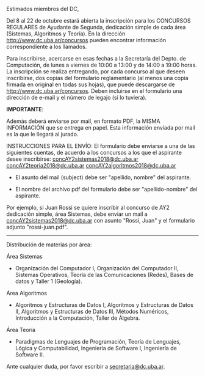 Estimados miembros del DC,

Del 8 al 22 de octubre estará abierta la inscripción para los CONCURSOS REGULARES de Ayudante de Segunda, dedicación simple de cada área (Sistemas, Algoritmos y Teoría). En la dirección http://www.dc.uba.ar/concursos pueden encontrar información correspondiente a los llamados.

Para inscribirse, acercarse en esas fechas a la Secretaría del Depto. de Computación, de lunes a viernes de 10:00 a 13:00 y de 14:00 a 19:00 horas. La inscripción se realiza entregando, por cada concurso al que deseen inscribirse, dos copias del formulario reglamentario (al menos una copia firmada en original en todas sus hojas), que puede descargarse de http://www.dc.uba.ar/concursos. Deben incluirse en el formulario una dirección de e-mail y el número de legajo (si lo tuviera).


**IMPORTANTE**:

Además deberá enviarse por mail, en formato PDF, la MISMA INFORMACIÓN que se entrega en papel. Esta información enviada por mail es la que le llegará al jurado.

INSTRUCCIONES PARA EL ENVÍO: El formulario debe enviarse a una de las siguientes cuentas, de acuerdo a los concursos a los que el aspirante desee inscribirse:
concAY2sistemas2018@dc.uba.ar
concAY2teoria2018@dc.uba.ar
concAY2algoritmos2018@dc.uba.ar

- El asunto del mail (subject) debe ser "apellido, nombre" del aspirante.

- El nombre del archivo pdf del formulario debe ser "apellido-nombre" del aspirante.

Por ejemplo, si Juan Rossi se quiere inscribir al concurso de AY2 dedicación simple, área Sistemas, debe enviar un mail a concAY2sistemas2018@dc.uba.ar con asunto "Rossi, Juan" y el formulario adjunto "rossi-juan.pdf".

************************

Distribución de materias por área:

Área Sistemas
- Organización del Computador I, Organización del Computador II, Sistemas Operativos, Teoría de las Comunicaciones (Redes), Bases de datos y Taller 1 (Geología).

Área Algoritmos
- Algoritmos y Estructuras de Datos I, Algoritmos y Estructuras de Datos II, Algoritmos y Estructuras de Datos III, Métodos Numéricos, Introducción a la Computación, Taller de Álgebra.

Área Teoría
- Paradigmas de Lenguajes de Programación, Teoría de Lenguajes, Lógica y Computabilidad, Ingeniería de Software I, Ingeniería de Software II.

Ante cualquier duda, por favor escribir a secretaria@dc.uba.ar.
